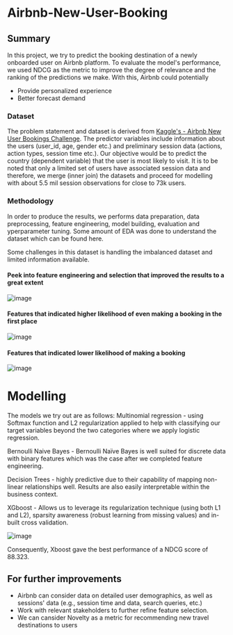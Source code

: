 # Airbnb-New-User-Booking

## Summary

In this project, we try to predict the booking destination of a newly onboarded user on Airbnb platform. To evaluate the model's performance, we used NDCG as the metric to improve the degree of relevance and the ranking of the predictions we make. 
With this, Airbnb could potentially 
- Provide personalized experience
- Better forecast demand

### Dataset 

The problem statement and dataset is derived from [Kaggle's - Airbnb New User Bookings Challenge](https://www.kaggle.com/competitions/airbnb-recruiting-new-user-bookings). 
The predictor variables include information about the users (user_id, age, gender etc.) and preliminary session data (actions, action types, session time etc.). 
Our objective would be to predict the country (dependent variable) that the user is most likely to visit.
It is to be noted that only a limited set of users have associated session data and therefore, we merge (inner join) the datasets and proceed for modelling with about 5.5 mil session observations for close to 73k users. 

### Methodology 

In order to produce the results, we performs data preparation, data preprocessing, feature engineering, model building, evaluation and yperparameter tuning.
Some amount of EDA was done to understand the dataset which can be found here. 

Some challenges in this dataset is handling the imbalanced dataset and limited information available.

#### Peek into feature engineering and selection that improved the results to a great extent
![image](https://user-images.githubusercontent.com/42509638/203994464-830d6531-a790-498d-b73c-1dd2cab48c7e.png=100x20)

#### Features that indicated higher likelihood of even making a booking in the first place 
![image](https://user-images.githubusercontent.com/42509638/203994541-a5cf65c2-d3a6-4b57-ba3e-d23c0262557c.png)

#### Features that indicated lower likelihood of making a booking
![image](https://user-images.githubusercontent.com/42509638/203994591-cb4179bc-a2bc-4f9d-ab07-66f59ba56042.png)


# Modelling

The models we try out are as follows:
Multinomial regression - using Softmax function and L2 regularization applied to help with classifying our target variables beyond the two categories where we apply logistic regression.

Bernoulli Naive Bayes - Bernoulli Naïve Bayes is well suited for discrete data with binary features which was the case after we completed feature engineering.

Decision Trees - highly predictive due to their capability of mapping non-linear relationships well. Results are also easily interpretable within the business context.

XGboost - Allows us to leverage its regularization technique (using both L1 and L2), sparsity awareness (robust learning from missing values) and in-built cross validation. 

![image](https://user-images.githubusercontent.com/42509638/203993655-aaac4f59-9163-4483-8b66-a1d0d95cce2d.png)

Consequently, Xboost gave the best performance of a NDCG score of 88.323. 

## For further improvements

- Airbnb can consider data on detailed user demographics, as well as sessions' data (e.g., session time and data, search queries, etc.)
- Work with relevant stakeholders to further refine feature selection. 
- We can cansider Novelty as a metric for recommending new travel destinations to users 
